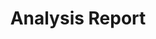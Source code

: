 ---
title: Analysis Report
description: Standardized visualization for common dataset types
image:

# Badge style
style:
    background: "#ff6b1c"
    color: "#fff"
---